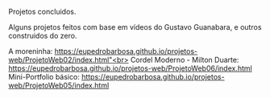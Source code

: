 Projetos concluidos.

Alguns projetos feitos com base em vídeos do Gustavo Guanabara, e outros construidos do zero.

A moreninha: https://eupedrobarbosa.github.io/projetos-web/ProjetoWeb02/index.html"<br>
Cordel Moderno - Milton Duarte: https://eupedrobarbosa.github.io/projetos-web/ProjetoWeb06/index.html<br>
Mini-Portfolio básico: https://eupedrobarbosa.github.io/projetos-web/ProjetoWeb05/index.html
